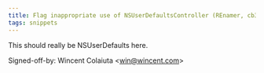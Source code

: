 ```yaml
---
title: Flag inappropriate use of NSUserDefaultsController (REnamer, cb37213)
tags: snippets
---
```


This should really be NSUserDefaults here.

Signed-off-by: Wincent Colaiuta &lt;win@wincent.com&gt;
